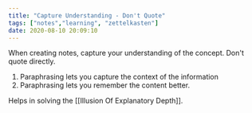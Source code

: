 ```yaml
---
title: "Capture Understanding - Don't Quote"
tags: ["notes","learning", "zettelkasten"]
date: 2020-08-10 20:09:10
---
```


When creating notes, capture your understanding of the concept. Don't quote directly.
1. Paraphrasing lets you capture the context of the information
2. Paraphrasing lets you remember the content better.

Helps in solving the [[Illusion Of Explanatory Depth]].